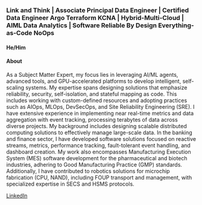 
### Link and Think | Associate Principal Data Engineer | Certified Data Engineer Argo Terraform KCNA | Hybrid-Multi-Cloud | AIML Data Analytics | Software Reliable By Design Everything-as-Code NoOps

#### He/Him

#### About

As a Subject Matter Expert, my focus lies in leveraging AI/ML agents, advanced tools, and GPU-accelerated platforms to develop intelligent, self-scaling systems. My expertise spans designing solutions that emphasize reliability, security, self-isolation, and stateful mapping as code. This includes working with custom-defined resources and adopting practices such as AIOps, MLOps, DevSecOps, and Site Reliability Engineering (SRE). I have extensive experience in implementing near real-time metrics and data aggregation with event tracking, processing terabytes of data across diverse projects. My background includes designing scalable distributed computing solutions to effectively manage large-scale data. In the banking and finance sector, I have developed software solutions focused on reactive streams, metrics, performance tracking, fault-tolerant event handling, and dashboard creation. My work also encompasses Manufacturing Execution System (MES) software development for the pharmaceutical and biotech industries, adhering to Good Manufacturing Practice (GMP) standards. Additionally, I have contributed to robotics solutions for microchip fabrication (CPU, NAND), including FOUP transport and management, with specialized expertise in SECS and HSMS protocols.

[LinkedIn](https://www.linkedin.com/in/thedoytsujin/)
